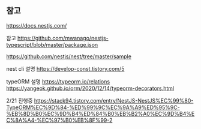 ## 참고

https://docs.nestjs.com/

참고
https://github.com/mwanago/nestjs-typescript/blob/master/package.json

https://github.com/nestjs/nest/tree/master/sample

nest cli 설명
https://develop-const.tistory.com/5

typeORM 설명
https://typeorm.io/relations
https://yangeok.github.io/orm/2020/12/14/typeorm-decorators.html

2/21 진행중
https://stack94.tistory.com/entry/NestJS-NestJS%EC%99%80-TypeORM%EC%9D%84-%ED%99%9C%EC%9A%A9%ED%95%9C-%EB%8D%B0%EC%9D%B4%ED%84%B0%EB%B2%A0%EC%9D%B4%EC%8A%A4-%EC%97%B0%EB%8F%99-2
